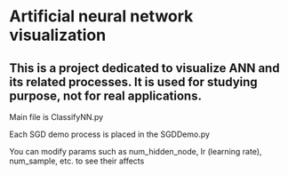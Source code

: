 Artificial neural network visualization
=======================================

This is a project dedicated to visualize ANN and its related processes. It is used for studying purpose, not for real applications.
---------------------------------------

Main file is ClassifyNN.py

Each SGD demo process is placed in the SGDDemo.py

You can modify params such as num_hidden_node, lr (learning rate), num_sample, etc. to see their affects
